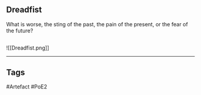 ## Dreadfist
What is worse, the sting of the past, the pain of the present, or the fear of the future?
##
![[Dreadfist.png]]

---
## Tags
#Artefact
#PoE2